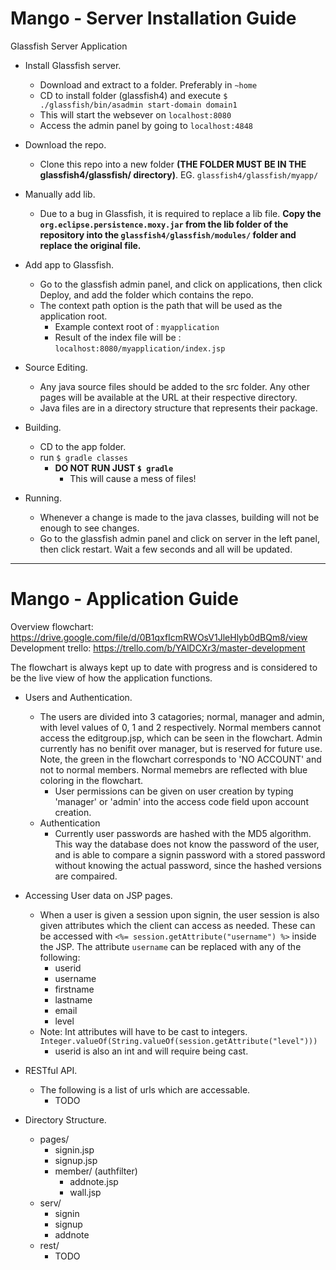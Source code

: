# Mango - Server Installation Guide

Glassfish Server Application

- Install Glassfish server.
   - Download and extract to a folder. Preferably in `~home`
   - CD to install folder (glassfish4) and execute `$ ./glassfish/bin/asadmin start-domain domain1`
   - This will start the websever on `localhost:8080`
   - Access the admin panel by going to `localhost:4848`
  
- Download the repo.
   - Clone this repo into a new folder **(THE FOLDER MUST BE IN THE glassfish4/glassfish/ directory)**. EG. `glassfish4/glassfish/myapp/`
   
- Manually add lib.
   - Due to a bug in Glassfish, it is required to replace a lib file. **Copy the `org.eclipse.persistence.moxy.jar` from the lib folder of the repository into the `glassfish4/glassfish/modules/` folder and replace the original file.**
  
- Add app to Glassfish.
   - Go to the glassfish admin panel, and click on applications, then click Deploy, and add the folder which contains the repo.
   - The context path option is the path that will be used as the application root.
     - Example context root of : `myapplication`
     - Result of the index file will be : `localhost:8080/myapplication/index.jsp`
    
- Source Editing.
   - Any java source files should be added to the src folder. Any other pages will be available at the URL at their respective directory.
   - Java files are in a directory structure that represents their package.

- Building.
   - CD to the app folder.
   - run `$ gradle classes`
      - **DO NOT RUN JUST `$ gradle`**
          - This will cause a mess of files!
  
- Running.
   - Whenever a change is made to the java classes, building will not be enough to see changes.
   - Go to the glassfish admin panel and click on server in the left panel, then click restart. Wait a few seconds and all will be updated.
  
___
  
# Mango - Application Guide

Overview flowchart: https://drive.google.com/file/d/0B1qxfIcmRWOsV1JleHlyb0dBQm8/view
Development trello: https://trello.com/b/YAlDCXr3/master-development

The flowchart is always kept up to date with progress and is considered to be the live view of how the application functions.

- Users and Authentication.
   - The users are divided into 3 catagories; normal, manager and admin, with level values of 0, 1 and 2 respectively. Normal members cannot access the editgroup.jsp, which can be seen in the flowchart. Admin currently has no benifit over manager, but is reserved for future use. Note, the green in the flowchart corresponds to 'NO ACCOUNT' and not to normal members. Normal memebrs are reflected with blue coloring in the flowchart.
      - User permissions can be given on user creation by typing 'manager' or 'admin' into the access code field upon account creation.
   - Authentication
      - Currently user passwords are hashed with the MD5 algorithm. This way the database does not know the password of the user, and is able to compare a signin password with a stored password without knowing the actual password, since the hashed versions are compaired.
      
- Accessing User data on JSP pages.
   - When a user is given a session upon signin, the user session is also given attributes which the client can access as needed. These can be accessed with `<%= session.getAttribute("username") %>` inside the JSP. The attribute `username` can be replaced with any of the following:
      - userid
      - username
      - firstname
      - lastname
      - email
      - level
   - Note: Int attributes will have to be cast to integers. `Integer.valueOf(String.valueOf(session.getAttribute("level")))`
      - userid is also an int and will require being cast.
      
- RESTful API.
   - The following is a list of urls which are accessable.
     - TODO
     
- Directory Structure.
   - pages/
      - signin.jsp
      - signup.jsp
      - member/ (authfilter)
         - addnote.jsp
         - wall.jsp
   - serv/
      - signin
      - signup
      - addnote
   - rest/
      - TODO
